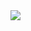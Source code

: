 <img align="right" src="https://github-readme-stats.vercel.app/api?username=RyanChent&show_icons=true&icon_color=CE1D2D&text_color=718096&bg_color=ffffff&hide_title=true" />

<!---
RyanChent/RyanChent is a ✨ special ✨ repository because its `README.md` (this file) appears on your GitHub profile.
You can click the Preview link to take a look at your changes.
--->
